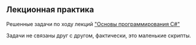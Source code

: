 ## Лекционная практика
Решенные задачи по ходу лекций ["Основы программирования C#"](https://ulearn.me/course/basicprogramming)

Задачи не связаны друг с другом, фактически, это маленькие скрипты.
